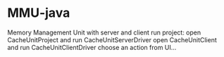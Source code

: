 # MMU-java
Memory Management Unit with server and client
run project:
open CacheUnitProject and run CacheUnitServerDriver
open CacheUnitClient and run CacheUnitClientDriver
choose an action from UI...
